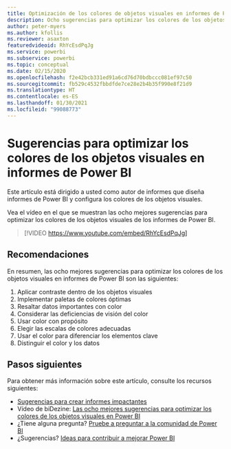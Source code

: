 ```yaml
---
title: Optimización de los colores de objetos visuales en informes de Power BI
description: Ocho sugerencias para optimizar los colores de los objetos visuales en objetos visuales de informes de Power BI, en Power BI Desktop o el servicio Power BI.
author: peter-myers
ms.author: kfollis
ms.reviewer: asaxton
featuredvideoid: RhYcEsdPqJg
ms.service: powerbi
ms.subservice: powerbi
ms.topic: conceptual
ms.date: 02/15/2020
ms.openlocfilehash: f2e42bcb331ed91a6cd76d70bdbccc081ef97c50
ms.sourcegitcommit: fb529c4532fbbdfde7ce28e2b4b35f990e8f21d9
ms.translationtype: HT
ms.contentlocale: es-ES
ms.lasthandoff: 01/30/2021
ms.locfileid: "99088773"
---
```

# <a name="tips-to-optimize-visual-colors-in-power-bi-reports"></a>Sugerencias para optimizar los colores de los objetos visuales en informes de Power BI

Este artículo está dirigido a usted como autor de informes que diseña informes de Power BI y configura los colores de los objetos visuales.

Vea el vídeo en el que se muestran las ocho mejores sugerencias para optimizar los colores de los objetos visuales de los informes de Power BI.

> [!VIDEO https://www.youtube.com/embed/RhYcEsdPqJg]

## <a name="tips"></a>Recomendaciones

En resumen, las ocho mejores sugerencias para optimizar los colores de los objetos visuales en informes de Power BI son las siguientes:

1. Aplicar contraste dentro de los objetos visuales
1. Implementar paletas de colores óptimas
1. Resaltar datos importantes con color
1. Considerar las deficiencias de visión del color
1. Usar color con propósito
1. Elegir las escalas de colores adecuadas
1. Usar el color para diferenciar los elementos clave
1. Distinguir el color y los datos

## <a name="next-steps"></a>Pasos siguientes

Para obtener más información sobre este artículo, consulte los recursos siguientes:

- [Sugerencias para crear informes impactantes](../create-reports/desktop-tips-and-tricks-for-creating-reports.md)
- Vídeo de biDezine: [Las ocho mejores sugerencias para optimizar los colores de los objetos visuales en Power BI](https://www.youtube.com/watch?v=RhYcEsdPqJg)
- ¿Tiene alguna pregunta? [Pruebe a preguntar a la comunidad de Power BI](https://community.powerbi.com/)
- ¿Sugerencias? [Ideas para contribuir a mejorar Power BI](https://ideas.powerbi.com)

